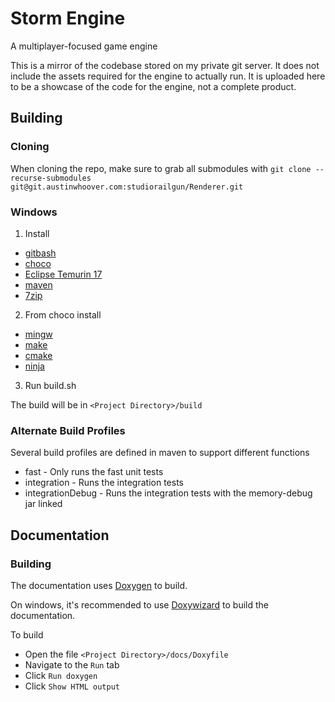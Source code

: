 # Storm Engine

A multiplayer-focused game engine


This is a mirror of the codebase stored on my private git server.
It does not include the assets required for the engine to actually run.
It is uploaded here to be a showcase of the code for the engine, not a complete product.




## Building


### Cloning
When cloning the repo, make sure to grab all submodules with `git clone --recurse-submodules git@git.austinwhoover.com:studiorailgun/Renderer.git`

### Windows
1. Install
 - [gitbash](https://git-scm.com/downloads)
 - [choco](https://chocolatey.org/install)
 - [Eclipse Temurin 17](https://adoptium.net/temurin/releases/)
 - [maven](https://maven.apache.org/download.cgi)
 - [7zip](https://www.7-zip.org/)

2. From choco install
 - [mingw](https://community.chocolatey.org/packages/mingw)
 - [make](https://community.chocolatey.org/packages/make)
 - [cmake](https://community.chocolatey.org/packages/cmake)
 - [ninja](https://community.chocolatey.org/packages/ninja)

3. Run build.sh

The build will be in `<Project Directory>/build`

### Alternate Build Profiles

Several build profiles are defined in maven to support different functions
 - fast - Only runs the fast unit tests
 - integration - Runs the integration tests
 - integrationDebug - Runs the integration tests with the memory-debug jar linked






## Documentation

### Building
The documentation uses [Doxygen](https://github.com/doxygen/doxygen) to build.

On windows, it's recommended to use [Doxywizard](https://www.doxygen.nl/manual/doxywizard_usage.html) to build the documentation.

To build
 - Open the file `<Project Directory>/docs/Doxyfile`
 - Navigate to the `Run` tab
 - Click `Run doxygen`
 - Click `Show HTML output`
